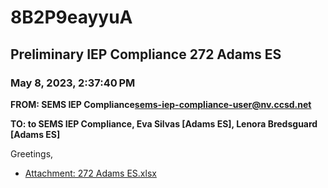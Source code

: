 # 8B2P9eayyuA
## Preliminary IEP Compliance 272 Adams ES
### May 8, 2023, 2:37:40 PM
**FROM: SEMS IEP Compliance<sems-iep-compliance-user@nv.ccsd.net>**

**TO: to SEMS IEP Compliance, Eva Silvas [Adams ES], Lenora Bredsguard [Adams ES]**


Greetings, 





* [Attachment: 272 Adams ES.xlsx](8B2P9eayyuA-attachment-1.xlsx)
